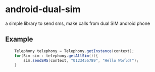 # android-dual-sim
a simple library to send sms, make calls from dual SIM android phone

## Example
```java
    Telephony telephony = Telephony.getInstance(context);
    for(Sim sim : telephony.getAllSim()){
        sim.sendSMS(context, "0123456789", "Hello World!");
    }
```
